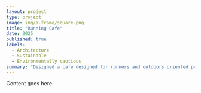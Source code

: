 ```yaml
---
layout: project
type: project
image: img/a-frame/square.png
title: "Running Cafe"
date: 2025
published: true
labels:
  - Architecture
  - Sustainable
  - Environmentally cautious
summary: "Designed a cafe designed for runners and outdoors oriented people that took into account part of the environment, my first ever project alongside Ryder Architecture"
---
```


Content goes here